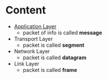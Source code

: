 # Content

- [Application Layer](./application.md)
    - packet of info is called __message__
- Transport Layer
    - packet is called __segment__
- Network Layer
    - packet is called __datagram__
- Link Layer
    - packet is called __frame__

